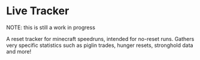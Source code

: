 # Live Tracker

NOTE: this is still a work in progress


A reset tracker for minecraft speedruns, intended for no-reset runs.
Gathers very specific statistics such as piglin trades, hunger resets, stronghold data and more!

